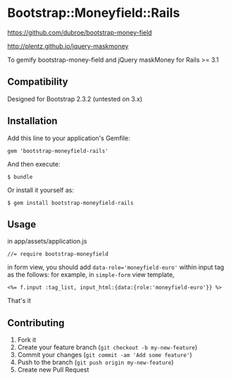 # Bootstrap::Moneyfield::Rails

https://github.com/dubroe/bootstrap-money-field

http://plentz.github.io/jquery-maskmoney

To gemify bootstrap-money-field and jQuery maskMoney for Rails >= 3.1

## Compatibility

Designed for Bootstrap 2.3.2 (untested on 3.x)

## Installation

Add this line to your application's Gemfile:

    gem 'bootstrap-moneyfield-rails'

And then execute:

    $ bundle

Or install it yourself as:

    $ gem install bootstrap-moneyfield-rails

## Usage

in app/assets/application.js

```
//= require bootstrap-moneyfield
```

in form view, you should add `data-role='moneyfield-euro'` within input tag as the follows: for example, in `simple-form` view template,

```
<%= f.input :tag_list, input_html:{data:{role:'moneyfield-euro'}} %>
```

That's it

## Contributing

1. Fork it
2. Create your feature branch (`git checkout -b my-new-feature`)
3. Commit your changes (`git commit -am 'Add some feature'`)
4. Push to the branch (`git push origin my-new-feature`)
5. Create new Pull Request
